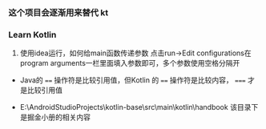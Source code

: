 ### 这个项目会逐渐用来替代 kt
### Learn Kotlin
1. 使用idea运行，如何给main函数传递参数
点击run->Edit configurations在program arguments一栏里面填入参数即可，多个参数使用空格分隔开

* Java的 `==` 操作符是比较引用值，但Kotlin 的 `==` 操作符是比较内容， `===` 才是比较引用值

* E:\AndroidStudioProjects\kotlin-base\src\main\kotlin\handbook 该目录下是掘金小册的相关内容